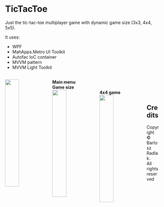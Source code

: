 # TicTacToe

Just the tic-tac-toe multiplayer game with dynamic game size (3x3, 4x4, 5x5).
</br>

It uses:
* WPF 
* MahApps.Metro UI Toolkit
* Autofac IoC container
* MVVM pattern
* MVVM Light Toolkit

</br>

<div><b>Main menu</b>
<img src="https://github.com/bradlak/TicTacToe/blob/master/Screenshots/main.jpg" align="left" width="30%" ></div>


<div><b>Game size</b></div>
<img src="https://github.com/bradlak/TicTacToe/blob/master/Screenshots/size.jpg" align="left" width="30%"   >

<div><b>4x4 game</b></div>
<img src="https://github.com/bradlak/TicTacToe/blob/master/Screenshots/game.jpg" align="left" width="30%"   >


## Credits
Copyright &copy; Bartosz Radlak.</br> All rights reserved
